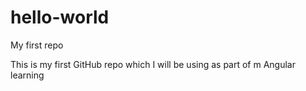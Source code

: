# hello-world
My first repo

This is my first GitHub repo which I will be using as part of m Angular learning

